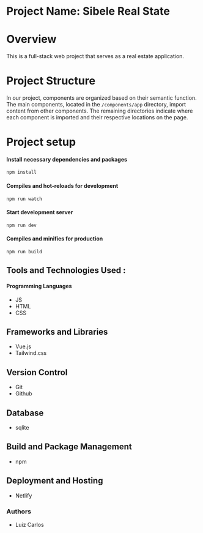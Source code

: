 
# Project Name: Sibele Real State

# Overview

This is a full-stack web project that serves as a real estate application.

# Project Structure
In our project, components are organized based on their semantic function. The main components, located in the `/components/app` directory, import content from other components. The remaining directories indicate where each component is imported and their respective locations on the page.

# Project setup

#### Install necessary dependencies and packages
```
npm install
```
#### Compiles and hot-reloads for development
```
npm run watch
```
#### Start development server
```
npm run dev
```
#### Compiles and minifies for production
```
npm run build
```

## Tools and Technologies Used :


#### Programming Languages
- JS
- HTML 
- CSS 

## Frameworks and Libraries
- Vue.js
- Tailwind.css

## Version Control
- Git
- Github

## Database
- sqlite

## Build and Package Management
- npm

## Deployment and Hosting
- Netlify


### Authors
- Luiz Carlos






